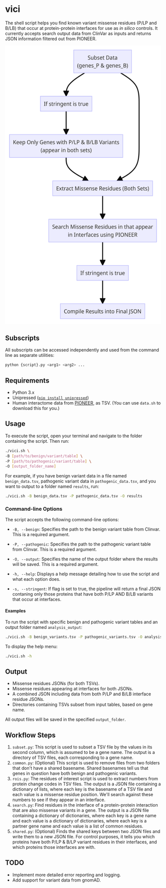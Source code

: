 # vici
The shell script helps you find known variant missense residues (P/LP and B/LB) that occur at protein-protein interfaces for use as *in silico* controls. It currently accepts search output data from ClinVar as inputs and returns JSON information filtered out from PIONEER.

![vici workflow diagram](vici.png)

## Subscripts

All subscripts can be accessed independently and used from the command line as separate utilities:

```bash
python {script}.py <arg1> <arg2> ...
```
## Requirements
- Python 3.x
- Unipressed ([`pip install unipressed`](https://pypi.org/project/unipressed/))
- Human interactome data from [PIONEER](https://pioneer.yulab.org/downloads), as TSV. (You can use `data.sh` to download this for you.)

## Usage

To execute the script, open your terminal and navigate to the folder containing the script. Then run:

```bash
./vici.sh \
-B [path/to/benign/variant/table] \
-P [path/to/pathogenic/variant/table] \
-O [output_folder_name]
```

For example, if you have benign variant data in a file named `benign_data.tsv`, pathogenic variant data in `pathogenic_data.tsv`, and you want to output to a folder named `results`, run:

```bash
./vici.sh -B benign_data.tsv -P pathogenic_data.tsv -O results
```

### Command-line Options

The script accepts the following command-line options:

- `-B, --benign`: Specifies the path to the benign variant table from Clinvar. This is a required argument.

- `-P, --pathogenic`: Specifies the path to the pathogenic variant table from Clinvar. This is a required argument.

- `-O, --output`: Specifies the name of the output folder where the results will be saved. This is a required argument.

- `-h, --help`: Displays a help message detailing how to use the script and what each option does.

- `-s, --stringent`: If flag is set to true, the pipeline will return a final JSON contaning only those proteins that have both P/LP AND B/LB variants that occur at interfaces.

#### Examples

To run the script with specific benign and pathogenic variant tables and an output folder named `analysis_output`:

```bash
./vici.sh -B benign_variants.tsv -P pathogenic_variants.tsv -O analysis_output
```

To display the help menu:

```bash
./vici.sh -h
```

## Output
- Missense residues JSONs (for both TSVs).
- Missense residues appearing at interfaces for both JSONs.
- A combined JSON including data from both P/LP and B/LB interface residue JSONs.
- Directories containing TSVs subset from input tables, based on gene name.

All output files will be saved in the specified `output_folder`.

## Workflow Steps

1. `subset.py`: This script is used to subset a TSV file by the values in its second column, which is assumed to be a gene name. The output is a directory of TSV files, each corresponding to a gene name. 
2. `common.py`: (Optional) This script is used to remove files from two folders that don't have a shared basename. Shared basenames tell us that genes in question have both benign and pathogenic variants.
3. `rois.py`: The residues of interest script is used to extract numbers from protein change codes in TSV files. The output is a JSON file containing a dictionary of lists, where each key is the basename of a TSV file and each value is a missense residue position. We'll search against these numbers to see if they appear in an interface.
4. `search.py`: Find residues in the interface of a protein-protein interaction that are also missense variants in a gene. The output is a JSON file containing a dictionary of dictionaries, where each key is a gene name and each value is a dictionary of dictionaries, where each key is a partner gene name and each value is a list of common residues.
5. `shared.py`: (Optional) Finds the shared keys between two JSON files and write them to a new JSON file. For control purposes, it tells you which proteins have both P/LP & B/LP variant residues in their interfaces, and which proteins those interfaces are with.       

## TODO
- Implement more detailed error reporting and logging.
- Add support for variant data from gnomAD.

